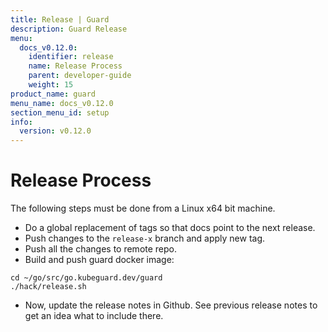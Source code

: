 ```yaml
---
title: Release | Guard
description: Guard Release
menu:
  docs_v0.12.0:
    identifier: release
    name: Release Process
    parent: developer-guide
    weight: 15
product_name: guard
menu_name: docs_v0.12.0
section_menu_id: setup
info:
  version: v0.12.0
---
```


# Release Process

The following steps must be done from a Linux x64 bit machine.

- Do a global replacement of tags so that docs point to the next release.
- Push changes to the `release-x` branch and apply new tag.
- Push all the changes to remote repo.
- Build and push guard docker image:

```console
cd ~/go/src/go.kubeguard.dev/guard
./hack/release.sh
```

- Now, update the release notes in Github. See previous release notes to get an idea what to include there.
